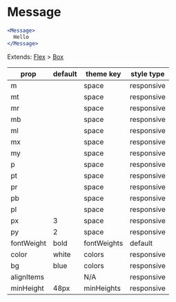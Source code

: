 # Message

```.jsx
<Message>
  Hello
</Message>
```

Extends: [Flex](/components/Flex) > [Box](/components/Box)

prop | default | theme key | style type
---|---|---|---
m |  | space | responsive
mt |  | space | responsive
mr |  | space | responsive
mb |  | space | responsive
ml |  | space | responsive
mx |  | space | responsive
my |  | space | responsive
p |  | space | responsive
pt |  | space | responsive
pr |  | space | responsive
pb |  | space | responsive
pl |  | space | responsive
px | 3 | space | responsive
py | 2 | space | responsive
fontWeight | bold | fontWeights | default
color | white | colors | responsive
bg | blue | colors | responsive
alignItems |  | N/A | responsive
minHeight | 48px | minHeights | responsive